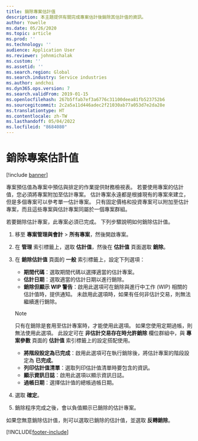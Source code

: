 ```yaml
---
title: 銷除專案估計值
description: 本主題提供有關完成專案估計後銷除其估計值的資訊。
author: Yowelle
ms.date: 05/26/2020
ms.topic: article
ms.prod: ''
ms.technology: ''
audience: Application User
ms.reviewer: johnmichalak
ms.custom: ''
ms.assetid: ''
ms.search.region: Global
ms.search.industry: Service industries
ms.author: andchoi
ms.dyn365.ops.version: 7
ms.search.validFrom: 2019-01-15
ms.openlocfilehash: 267b5ffab7ef3a6776c31100deea81fb523752b6
ms.sourcegitcommit: 2c2a5a11d446adec2f21030ab77a053d7e2da28e
ms.translationtype: HT
ms.contentlocale: zh-TW
ms.lasthandoff: 05/04/2022
ms.locfileid: "8684080"
---
```

# <a name="eliminate-a-project-estimate"></a>銷除專案估計值

[!include [banner](../includes/banner.md)]

專案預估值為專案中預估與排定的作業提供財務檢視表。 若要使用專案的估計值，您必須將專案附加至估計專案。 估計專案永遠都是根據現有的專案來建立，但是多個專案可以參考單一估計專案。 只有固定價格和投資專案可以附加至估計專案，而且這些專案與估計專案同屬於一個專案群組。

若要銷除估計專案，此專案必須已完成。 下列步驟說明如何銷除估計值。

1. 移至 **專案管理與會計** > **所有專案**，然後開啟專案。 
2. 在 **管理** 索引標籤上，選取 **估計值**，然後在 **估計值** 頁面選取 **銷除**。
3. 在 **銷除估計值** 頁面的 **一般** 索引標籤上，設定下列選項：

   - **期間代碼**：選取期間代碼以選擇適當的估計專案。 
   - **估計日期**：選取適當的估計日期以進行銷除。
   - **銷除但顯示 WIP 警告**：啟用此選項可在銷除與進行中工作 (WIP) 相關的估計值時，提供通知。 未啟用此選項時，如果有任何非估計交易，則無法繼續進行銷除。 
   > [!NOTE]
   > 只有在銷除是套用至估計專案時，才能使用此選項。 如果您使用定期過帳，則無法使用此選項。 此設定可在 **非估計交易存在時允許銷除** 欄位群組中，與 **專案參數** 頁面的 **估計值** 索引標籤上的設定搭配使用。
   - **將階段設定為已完成**：啟用此選項可在執行銷除後，將估計專案的階段設定為 **已完成**。
   - **列印估計值清單**：選取列印估計值清單時要包含的資訊。
   - **顯示資訊日誌**：啟用此選項以顯示資訊日誌。
   - **過帳日期**：選擇估計值的總帳過帳日期。

4.  選取 **確定**。
5. 銷除程序完成之後，會以負值顯示已銷除的估計專案。 

如果您無意銷除估計值，則可以選取已銷除的估計值，並選取 **反轉銷除**。   


[!INCLUDE[footer-include](../includes/footer-banner.md)]